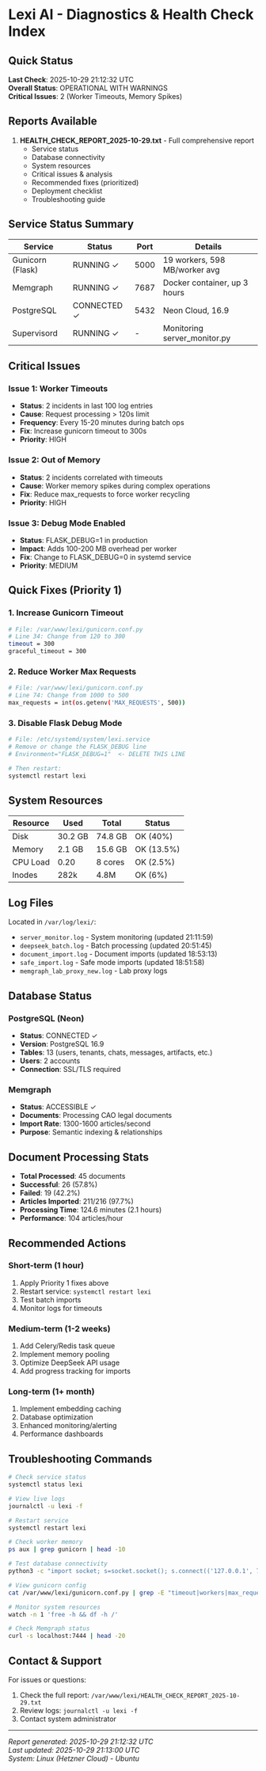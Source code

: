 # Lexi AI - Diagnostics & Health Check Index

## Quick Status

**Last Check**: 2025-10-29 21:12:32 UTC  
**Overall Status**: OPERATIONAL WITH WARNINGS  
**Critical Issues**: 2 (Worker Timeouts, Memory Spikes)

## Reports Available

1. **HEALTH_CHECK_REPORT_2025-10-29.txt** - Full comprehensive report
   - Service status
   - Database connectivity
   - System resources
   - Critical issues & analysis
   - Recommended fixes (prioritized)
   - Deployment checklist
   - Troubleshooting guide

## Service Status Summary

| Service | Status | Port | Details |
|---------|--------|------|---------|
| Gunicorn (Flask) | RUNNING ✓ | 5000 | 19 workers, 598 MB/worker avg |
| Memgraph | RUNNING ✓ | 7687 | Docker container, up 3 hours |
| PostgreSQL | CONNECTED ✓ | 5432 | Neon Cloud, 16.9 |
| Supervisord | RUNNING ✓ | - | Monitoring server_monitor.py |

## Critical Issues

### Issue 1: Worker Timeouts
- **Status**: 2 incidents in last 100 log entries
- **Cause**: Request processing > 120s limit
- **Frequency**: Every 15-20 minutes during batch ops
- **Fix**: Increase gunicorn timeout to 300s
- **Priority**: HIGH

### Issue 2: Out of Memory
- **Status**: 2 incidents correlated with timeouts
- **Cause**: Worker memory spikes during complex operations
- **Fix**: Reduce max_requests to force worker recycling
- **Priority**: HIGH

### Issue 3: Debug Mode Enabled
- **Status**: FLASK_DEBUG=1 in production
- **Impact**: Adds 100-200 MB overhead per worker
- **Fix**: Change to FLASK_DEBUG=0 in systemd service
- **Priority**: MEDIUM

## Quick Fixes (Priority 1)

### 1. Increase Gunicorn Timeout
```bash
# File: /var/www/lexi/gunicorn.conf.py
# Line 34: Change from 120 to 300
timeout = 300
graceful_timeout = 300
```

### 2. Reduce Worker Max Requests
```bash
# File: /var/www/lexi/gunicorn.conf.py
# Line 74: Change from 1000 to 500
max_requests = int(os.getenv('MAX_REQUESTS', 500))
```

### 3. Disable Flask Debug Mode
```bash
# File: /etc/systemd/system/lexi.service
# Remove or change the FLASK_DEBUG line
# Environment="FLASK_DEBUG=1"  <- DELETE THIS LINE

# Then restart:
systemctl restart lexi
```

## System Resources

| Resource | Used | Total | Status |
|----------|------|-------|--------|
| Disk | 30.2 GB | 74.8 GB | OK (40%) |
| Memory | 2.1 GB | 15.6 GB | OK (13.5%) |
| CPU Load | 0.20 | 8 cores | OK (2.5%) |
| Inodes | 282k | 4.8M | OK (6%) |

## Log Files

Located in `/var/log/lexi/`:
- `server_monitor.log` - System monitoring (updated 21:11:59)
- `deepseek_batch.log` - Batch processing (updated 20:51:45)
- `document_import.log` - Document imports (updated 18:53:13)
- `safe_import.log` - Safe mode imports (updated 18:51:58)
- `memgraph_lab_proxy_new.log` - Lab proxy logs

## Database Status

### PostgreSQL (Neon)
- **Status**: CONNECTED ✓
- **Version**: PostgreSQL 16.9
- **Tables**: 13 (users, tenants, chats, messages, artifacts, etc.)
- **Users**: 2 accounts
- **Connection**: SSL/TLS required

### Memgraph
- **Status**: ACCESSIBLE ✓
- **Documents**: Processing CAO legal documents
- **Import Rate**: 1300-1600 articles/second
- **Purpose**: Semantic indexing & relationships

## Document Processing Stats

- **Total Processed**: 45 documents
- **Successful**: 26 (57.8%)
- **Failed**: 19 (42.2%)
- **Articles Imported**: 211/216 (97.7%)
- **Processing Time**: 124.6 minutes (2.1 hours)
- **Performance**: 104 articles/hour

## Recommended Actions

### Short-term (1 hour)
1. Apply Priority 1 fixes above
2. Restart service: `systemctl restart lexi`
3. Test batch imports
4. Monitor logs for timeouts

### Medium-term (1-2 weeks)
1. Add Celery/Redis task queue
2. Implement memory pooling
3. Optimize DeepSeek API usage
4. Add progress tracking for imports

### Long-term (1+ month)
1. Implement embedding caching
2. Database optimization
3. Enhanced monitoring/alerting
4. Performance dashboards

## Troubleshooting Commands

```bash
# Check service status
systemctl status lexi

# View live logs
journalctl -u lexi -f

# Restart service
systemctl restart lexi

# Check worker memory
ps aux | grep gunicorn | head -10

# Test database connectivity
python3 -c "import socket; s=socket.socket(); s.connect(('127.0.0.1', 7687)); print('OK')"

# View gunicorn config
cat /var/www/lexi/gunicorn.conf.py | grep -E "timeout|workers|max_requests"

# Monitor system resources
watch -n 1 'free -h && df -h /'

# Check Memgraph status
curl -s localhost:7444 | head -20
```

## Contact & Support

For issues or questions:
1. Check the full report: `/var/www/lexi/HEALTH_CHECK_REPORT_2025-10-29.txt`
2. Review logs: `journalctl -u lexi -f`
3. Contact system administrator

---

*Report generated: 2025-10-29 21:12:32 UTC*  
*Last updated: 2025-10-29 21:13:00 UTC*  
*System: Linux (Hetzner Cloud) - Ubuntu*
